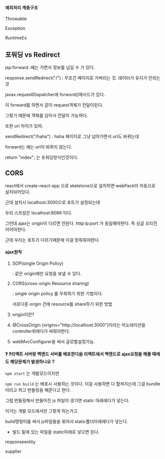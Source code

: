 #### 예외처리 계층구조 

Throwable

Exception

RuntimeEx



## 포워딩 vs Redirect

jsp:forward :얘는 가면서 정보를 넘길 수 가 있다.

response.sendRedirect("/") : 무조건 페이지로 가버리는 것.  데이터가 유지가 안되는 것

javax.requestDispatcher에 forword()메서드가 있다. 

이 forward를 하면서 같이 request객체가 전달이된다. 

그렇기 때문에 객체를 담아서 전달이 가능하다. 

또한 url 차이가 있따. 

sendRedirect("/haha") : haha 페이지로 그냥 넘어가면서 url도 바뀌는데

forward는  얘는 url이 바뀌지 않는다. 

return "index"; 는 포워딩방식인것이다. 

## CORS

react에서 create-react-app 으로 skeletone으로 설치하면 webPack이 자동으로 설치되어있다. 

근데 설치시 localhost:3000으로 포트가 설정되는데 

우리 스프링은 localhost:8086 이다. 

그런데 ajax는 origin이 다르면 안된다. http:ip:port 가 동일해야한다. 즉 싱글 오리진이어야한다. 

근데 우리는 포트가 다르기때문에 이걸 맞춰줘야한다. 

#### ajax원칙

1. SOP(single Origin Policy)

   : 같은 origin에만 요청을 보낼 수 있다. 

2. CORS(cross-origin Resource sharing)

   : single origin policy 를 우회하기 위한 기법이다.

   서로다른 origin 간에 resource를 share하기 위한 방법

3. origin이란? 
4. @CrossOrigin (origins="http://localhost:3000")이라는 어노테이션을 controller위에다가 써줘야한다. 
5. webMvcConfigurer을 써서 글로벌설정가능.



#### :question: :question:리액트 서버랑 백엔드 서버를 배포한다음 리액트에서 백엔드로 ajax요청을 해줄 때에도 해당문제가 발생하나요 :grey_question:

`npm start` 는 개발모드이지만

`npm run build` 는 배포시 사용하는 것이다. 이걸 사용하면 다 합쳐지는데 그걸 bundle이라고 하고 번들링을 해준다고 한다. 

그럼 번들링해서 만들어진 js 파일이 생기면 static 아래에다가 넣는다. 

이거는 개발 모드에서만 그렇게 하는거고 

build명령어를 써서 js파일들을 묶어서 static폴더아래에다가 넣는다. 

* 빌드 밑에 있는 파일을 static아래로 넣으면 된다. 



responseentity



supplier
